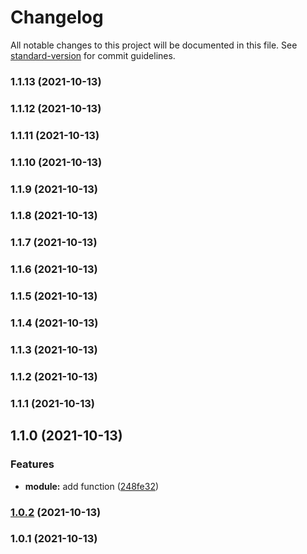 # Changelog

All notable changes to this project will be documented in this file. See [standard-version](https://github.com/conventional-changelog/standard-version) for commit guidelines.

### 1.1.13 (2021-10-13)

### 1.1.12 (2021-10-13)

### 1.1.11 (2021-10-13)

### 1.1.10 (2021-10-13)

### 1.1.9 (2021-10-13)

### 1.1.8 (2021-10-13)

### 1.1.7 (2021-10-13)

### 1.1.6 (2021-10-13)

### 1.1.5 (2021-10-13)

### 1.1.4 (2021-10-13)

### 1.1.3 (2021-10-13)

### 1.1.2 (2021-10-13)

### 1.1.1 (2021-10-13)

## 1.1.0 (2021-10-13)


### Features

* **module:** add function ([248fe32](https://github.com/peteyycz/release-talk-nodebp/commit/248fe32d181724f8c2507f3a99ede078da64cc44))

### [1.0.2](https://github.com/peteyycz/release-talk-nodebp/compare/v1.0.1...v1.0.2) (2021-10-13)

### 1.0.1 (2021-10-13)
